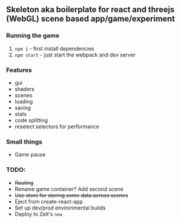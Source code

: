 ## Skeleton aka boilerplate for react and threejs (WebGL) scene based app/game/experiment

### Running the game
1) `npm i` - first install dependencies  
2) `npm start` - just start the webpack and dev server

### Features
- gui
- shaders
- scenes
- loading
- saving
- stats
- code splitting
- reselect selectors for performance

### Small things
- Game pause

### TODO:
- ~~Routing~~
- Rename game container? Add second scene
- ~~Use store for storing some data across scenes~~
- Eject from create-react-app
- Set up dev/prod environmental builds
- Deploy to Zeit's `now`